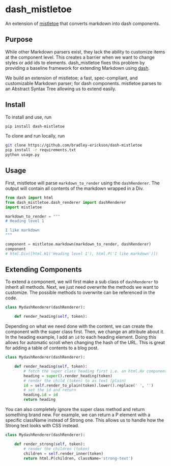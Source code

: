 # dash_mistletoe

An extension of [mistletoe](https://github.com/miyuchina/mistletoe) that converts markdown into dash components.

## Purpose

While other Markdown parsers exist, they lack the ability to customize items at the component level.
This creates a barrier when we want to change styles or add ids to elements.
dash_mistletoe fixes this problem by providing a baseline framework for extending Markdown using [dash](https://dash.plotly.com/).

We build an extension of mistletoe; a fast, spec-compliant, and customizable Markdown parser; for dash components.
mistletoe parses to an Abstract Syntax Tree allowing us to extend easily.

## Install

To install and use, run

```bash
pip install dash-mistletoe
```

To clone and run locally, run

```bash
git clone https://github.com/bradley-erickson/dash-mistletoe
pip install -r requirements.txt
python usage.py
```

## Usage

First, mistletoe will parse `markdown_to_render` using the `dashRenderer`.
The output will contain all contents of the markdown wrapped in a Div.

```python
from dash import html
from dash_mistletoe.dash_renderer import dashRenderer
import mistletoe

markdown_to_render = """
# Heading level 1

I like markdown
"""

component = mistletoe.markdown(markdown_to_render, dashRenderer)
component
# html.Div([html.H1('Heading level 1'), html.P('I like markdown')])
```

## Extending Components

To extend a component, we will first make a sub class of `dashRenderer` to inherit all methods.
Next, we just need overwrite the methods we want to customize.
The possible methods to overwrite can be referenced in the code.

```python
class MydashRenderer(dashRenderer):

    def render_heading(self, token):
```

Depending on what we need done with the content, we can create the component with the super class first.
Then, we change an attribute about it.
In the heading example, I add an `id` to each heading element.
Doing this allows for automatic scroll when changing the hash of the URL.
This is great for adding a table of contents to a blog post.

```python
class MydashRenderer(dashRenderer):

    def render_heading(self, token):
        # fetch the super class heading first i.e. an html.Hx component
        heading = super().render_heading(token)
        # render the child (token) to as text (plain)
        id = self.render_to_plain(token).lower().replace(' ', '')
        # set the id and return
        heading.id = id
        return heading
```

You can also completely ignore the super class method and return something brand new.
For example, we can return a P element with a specific className instead of Strong one.
This allows us to handle how the Strong text looks with CSS instead.

```python
class MydashRenderer(dashRenderer):

    def render_strong(self, token):
        # render the children (token)
        children = self.render_inner(token)
        return html.P(children, className='strong-text')
```
